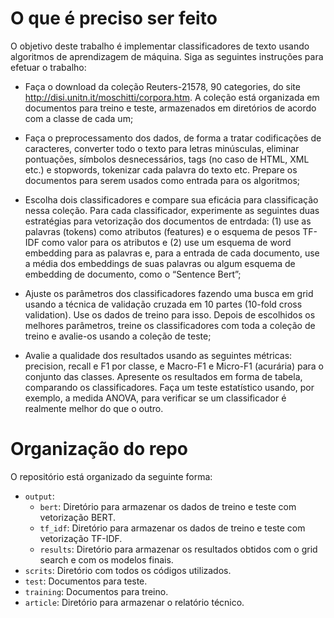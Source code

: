 # O que é preciso ser feito

O objetivo deste trabalho é implementar classificadores de texto usando algoritmos de aprendizagem de máquina.
Siga as seguintes instruções para efetuar o trabalho:

- Faça o download da coleção Reuters-21578, 90 categories, do site http://disi.unitn.it/moschitti/corpora.htm.
A coleção está organizada em documentos para treino e teste, armazenados em diretórios de acordo com
a classe de cada um;

- Faça o preprocessamento dos dados, de forma a tratar codificações de caracteres, converter todo o texto
para letras minúsculas, eliminar pontuações, símbolos desnecessários, tags (no caso de HTML, XML etc.)
e stopwords, tokenizar cada palavra do texto etc. Prepare os documentos para serem usados como
entrada para os algoritmos;

- Escolha dois classificadores e compare sua eficácia para classificação nessa coleção. Para cada
classificador, experimente as seguintes duas estratégias para vetorização dos documentos de entrdada:
(1) use as palavras (tokens) como atributos (features) e o esquema de pesos TF-IDF como valor para os
atributos e (2) use um esquema de word embedding para as palavras e, para a entrada de cada
documento, use a média dos embeddings de suas palavras ou algum esquema de embedding de
documento, como o “Sentence Bert”;

- Ajuste os parâmetros dos classificadores fazendo uma busca em grid usando a técnica de validação
cruzada em 10 partes (10-fold cross validation). Use os dados de treino para isso. Depois de escolhidos os
melhores parâmetros, treine os classificadores com toda a coleção de treino e avalie-os usando a coleção
de teste;

- Avalie a qualidade dos resultados usando as seguintes métricas: precision, recall e F1 por classe, e
Macro-F1 e Micro-F1 (acurária) para o conjunto das classes. Apresente os resultados em forma de tabela,
comparando os classificadores. Faça um teste estatístico usando, por exemplo, a medida ANOVA, para
verificar se um classificador é realmente melhor do que o outro.

# Organização do repo

O repositório está organizado da seguinte forma:

- `output`:
  - `bert`: Diretório para armazenar os dados de treino e teste com vetorização BERT.
  - `tf_idf`: Diretório para armazenar os dados de treino e teste com vetorização TF-IDF.
  - `results`: Diretório para armazenar os resultados obtidos com o grid search e com os modelos finais.
- `scrits`: Diretório com todos os códigos utilizados.
- `test`: Documentos para teste.
- `training`: Documentos para treino.
- `article`: Diretório para armazenar o relatório técnico.